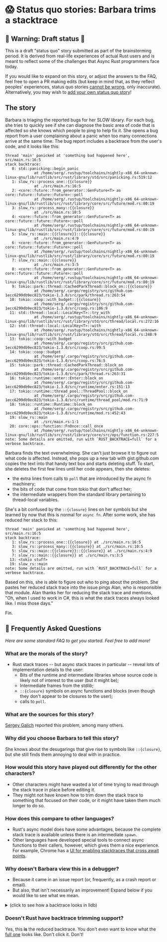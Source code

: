 # 😱 Status quo stories: Barbara trims a stacktrace

[How To Vision: Status Quo]: ../status_quo.md
[the raw source from this template]: https://raw.githubusercontent.com/rust-lang/wg-async-foundations/master/src/vision/status_quo/template.md
[`status_quo`]: https://github.com/rust-lang/wg-async-foundations/tree/master/src/vision/status_quo
[`SUMMARY.md`]: https://github.com/rust-lang/wg-async-foundations/blob/master/src/SUMMARY.md
[open issues]: https://github.com/rust-lang/wg-async-foundations/issues?q=is%3Aopen+is%3Aissue+label%3Astatus-quo-story-ideas
[open an issue of your own]: https://github.com/rust-lang/wg-async-foundations/issues/new?assignees=&labels=good+first+issue%2C+help+wanted%2C+status-quo-story-ideas&template=-status-quo--story-issue.md&title=


## 🚧 Warning: Draft status 🚧

This is a draft "status quo" story submitted as part of the brainstorming period. It is derived from real-life experiences of actual Rust users and is meant to reflect some of the challenges that Async Rust programmers face today. 

If you would like to expand on this story, or adjust the answers to the FAQ, feel free to open a PR making edits (but keep in mind that, as they reflect peoples' experiences, status quo stories [cannot be wrong], only inaccurate). Alternatively, you may wish to [add your own status quo story][htvsq]!

## The story

Barbara is triaging the reported bugs for her SLOW library. For each bug, she tries to quickly see if she can diagnose the basic area of code that is affected so she knows which people to ping to help fix it. She opens a bug report from a user complaining about a panic when too many connections arrive at the same time. The bug report includes a backtrace from the user's code, and it looks like this:

```ignore
thread 'main' panicked at 'something bad happened here', src/main.rs:16:5
stack backtrace:
   0: std::panicking::begin_panic
             at /home/serg/.rustup/toolchains/nightly-x86_64-unknown-linux-gnu/lib/rustlib/src/rust/library/std/src/panicking.rs:519:12
   1: slow_rs::process_one::{{closure}}
             at ./src/main.rs:16:5
   2: <core::future::from_generator::GenFuture<T> as core::future::future::Future>::poll
             at /home/serg/.rustup/toolchains/nightly-x86_64-unknown-linux-gnu/lib/rustlib/src/rust/library/core/src/future/mod.rs:80:19
   3: slow_rs::process_many::{{closure}}
             at ./src/main.rs:10:5
   4: <core::future::from_generator::GenFuture<T> as core::future::future::Future>::poll
             at /home/serg/.rustup/toolchains/nightly-x86_64-unknown-linux-gnu/lib/rustlib/src/rust/library/core/src/future/mod.rs:80:19
   5: slow_rs::main::{{closure}}::{{closure}}
             at ./src/main.rs:4:9
   6: <core::future::from_generator::GenFuture<T> as core::future::future::Future>::poll
             at /home/serg/.rustup/toolchains/nightly-x86_64-unknown-linux-gnu/lib/rustlib/src/rust/library/core/src/future/mod.rs:80:19
   7: slow_rs::main::{{closure}}
             at ./src/main.rs:3:5
   8: <core::future::from_generator::GenFuture<T> as core::future::future::Future>::poll
             at /home/serg/.rustup/toolchains/nightly-x86_64-unknown-linux-gnu/lib/rustlib/src/rust/library/core/src/future/mod.rs:80:19
   9: tokio::park::thread::CachedParkThread::block_on::{{closure}}
             at /home/serg/.cargo/registry/src/github.com-1ecc6299db9ec823/tokio-1.3.0/src/park/thread.rs:263:54
  10: tokio::coop::with_budget::{{closure}}
             at /home/serg/.cargo/registry/src/github.com-1ecc6299db9ec823/tokio-1.3.0/src/coop.rs:106:9
  11: std::thread::local::LocalKey<T>::try_with
             at /home/serg/.rustup/toolchains/nightly-x86_64-unknown-linux-gnu/lib/rustlib/src/rust/library/std/src/thread/local.rs:272:16
  12: std::thread::local::LocalKey<T>::with
             at /home/serg/.rustup/toolchains/nightly-x86_64-unknown-linux-gnu/lib/rustlib/src/rust/library/std/src/thread/local.rs:248:9
  13: tokio::coop::with_budget
             at /home/serg/.cargo/registry/src/github.com-1ecc6299db9ec823/tokio-1.3.0/src/coop.rs:99:5
  14: tokio::coop::budget
             at /home/serg/.cargo/registry/src/github.com-1ecc6299db9ec823/tokio-1.3.0/src/coop.rs:76:5
  15: tokio::park::thread::CachedParkThread::block_on
             at /home/serg/.cargo/registry/src/github.com-1ecc6299db9ec823/tokio-1.3.0/src/park/thread.rs:263:31
  16: tokio::runtime::enter::Enter::block_on
             at /home/serg/.cargo/registry/src/github.com-1ecc6299db9ec823/tokio-1.3.0/src/runtime/enter.rs:151:13
  17: tokio::runtime::thread_pool::ThreadPool::block_on
             at /home/serg/.cargo/registry/src/github.com-1ecc6299db9ec823/tokio-1.3.0/src/runtime/thread_pool/mod.rs:71:9
  18: tokio::runtime::Runtime::block_on
             at /home/serg/.cargo/registry/src/github.com-1ecc6299db9ec823/tokio-1.3.0/src/runtime/mod.rs:452:43
  19: slow_rs::main
             at ./src/main.rs:1:1
  20: core::ops::function::FnOnce::call_once
             at /home/serg/.rustup/toolchains/nightly-x86_64-unknown-linux-gnu/lib/rustlib/src/rust/library/core/src/ops/function.rs:227:5
note: Some details are omitted, run with `RUST_BACKTRACE=full` for a verbose backtrace.
```

Barbara finds the text overwhelming. She can't just browse it to figure out what code is affected. Instead, she pops up a new tab with gist.github.com copies the text into that handy text box and starts deleting stuff. To start, she deletes the first few lines until her code appears, then she deletes:

* the extra lines from calls to `poll` that are introduced by the async fn machinery;
* the bits of code that come from tokio that don't affect her;
* the intermediate wrappers from the standard library pertaining to thread-local variables.

She's a bit confused by the `::{closure}` lines on her symbols but she learned by now that this is normal for `async fn`. After some work, she has reduced her stack to this:

```ignore
thread 'main' panicked at 'something bad happened here', src/main.rs:16:5
stack backtrace:
   1: slow_rs::process_one::{{closure}} at ./src/main.rs:16:5
   3: slow_rs::process_many::{{closure}} at ./src/main.rs:10:5
   5: slow_rs::main::{{closure}}::{{closure}} at ./src/main.rs:4:9
   7: slow_rs::main::{{closure}} at ./src/main.rs:3:5
  13: <tokio stuff> 
  19: slow_rs::main
note: Some details are omitted, run with `RUST_BACKTRACE=full` for a verbose backtrace.
```

Based on this, she is able to figure out who to ping about the problem. She pastes her reduced stack trace into the issue pings Alan, who is responsible that module. Alan thanks her for reducing the stack trace and mentions, "Oh, when I used to work in C#, this is what the stack traces always looked like. I miss those days."

Fin.

## 🤔 Frequently Asked Questions

*Here are some standard FAQ to get you started. Feel free to add more!*

### **What are the morals of the story?**
* Rust stack traces -- but async stack traces in particular -- reveal lots of implementation details to the user:
    * Bits of the runtime and intermediate libraries whose source code is likely not of interest to the user (but it might be);
    * Intermediate frames from the stdlib;
    * `::{closure}` symbols on async functions and blocks (even though they don't appear to be closures to the user);
    * calls to `poll`.

### **What are the sources for this story?**
[Sergey Galich](https://github.com/rust-lang/wg-async-foundations/issues/69#issuecomment-803208049) reported this problem, among many others.

### **Why did you choose Barbara to tell this story?**
She knows about the desugarings that give rise to symbols like `::{closure}`, but she still finds them annoying to deal with in practice.

### **How would this story have played out differently for the other characters?**
* Other characters might have wasted a lot of time trying to read through the stack trace in place before editing it.
* They might not have known how to trim down the stack trace to something that focused on their code, or it might have taken them much longer to do so.

### **How does this compare to other languages?**
* Rust's async model does have some advantages, because the complete stack trace is available unless there is an intermediate `spawn`.
* Other languages have developed special tools to connect async functions to their callers, however, which gives them a nice experience. For example, Chrome has a [UI for enabling stacktraces that cross await points](https://www.html5rocks.com/en/tutorials/developertools/async-call-stack/#toc-enable).

### **Why doesn't Barbara view this in a debugger?**
* Because it came in an issue report (or, frequently, as a crash report or email).
* But also, that isn't necessarily an improvement! Expand below if you would like to see what we mean.

<details>
<summary>(click to see how a backtrace looks in lldb)</summary>

```ignore
* thread #1, name = 'foo', stop reason = breakpoint 1.1
  * frame #0: 0x0000555555583d24 foo`foo::main::_$u7b$$u7b$closure$u7d$$u7d$::_$u7b$$u7b$closure$u7d$$u7d$::h617d49d0841ffc0d((null)=closure-0 @ 0x00007fffffffae38, (null)=<unavailable>) at main.rs:11:13
    frame #1: 0x0000555555583d09 foo`_$LT$T$u20$as$u20$futures_util..fns..FnOnce1$LT$A$GT$$GT$::call_once::hc559b1f3f708a7b0(self=closure-0 @ 0x00007fffffffae68, arg=<unavailable>) at fns.rs:15:9
    frame #2: 0x000055555557f300 foo`_$LT$futures_util..future..future..map..Map$LT$Fut$C$F$GT$$u20$as$u20$core..future..future..Future$GT$::poll::hebf5b295fcc0837f(self=(pointer = 0x0000555555700e00), cx=0x00007fffffffcf50) at map.rs:57:73
    frame #3: 0x00005555555836ac foo`_$LT$futures_util..future..future..Map$LT$Fut$C$F$GT$$u20$as$u20$core..future..future..Future$GT$::poll::h482f253651b968e6(self=Pin<&mut futures_util::future::future::Map<tokio::time::driver::sleep::Sleep, closure-0>> @ 0x00007fffffffb268, cx=0x00007fffffffcf50)
at lib.rs:102:13
    frame #4: 0x000055555557995a foo`_$LT$futures_util..future..future..flatten..Flatten$LT$Fut$C$$LT$Fut$u20$as$u20$core..future..future..Future$GT$..Output$GT$$u20$as$u20$core..future..future..Future$GT$::poll::hd62d2a2417c0f2ea(self=(pointer = 0x0000555555700d80), cx=0x00007fffffffcf50) at flatten.rs:48:36
    frame #5: 0x00005555555834fc foo`_$LT$futures_util..future..future..Then$LT$Fut1$C$Fut2$C$F$GT$$u20$as$u20$core..future..future..Future$GT$::poll::hf60f05f9e9d6f307(self=Pin<&mut futures_util::future::future::Then<tokio::time::driver::sleep::Sleep, core::future::ready::Ready<()>, closure-0>> @ 0x00007fffffffc148, cx=0x00007fffffffcf50) at lib.rs:102:13
    frame #6: 0x000055555558474a foo`_$LT$core..pin..Pin$LT$P$GT$$u20$as$u20$core..future..future..Future$GT$::poll::h4dad267b4f10535d(self=Pin<&mut core::pin::Pin<alloc::boxed::Box<Future, alloc::alloc::Global>>> @ 0x00007fffffffc188, cx=0x00007fffffffcf50) at future.rs:119:9
    frame #7: 0x000055555557a693 foo`_$LT$futures_util..future..maybe_done..MaybeDone$LT$Fut$GT$$u20$as$u20$core..future..future..Future$GT$::poll::hdb6db40c2b3f2f1b(self=(pointer = 0x00005555557011b0), cx=0x00007fffffffcf50) at maybe_done.rs:95:38
    frame #8: 0x0000555555581254 foo`_$LT$futures_util..future..join_all..JoinAll$LT$F$GT$$u20$as$u20$core..future..future..Future$GT$::poll::ha2472a9a54f0e504(self=Pin<&mut futures_util::future::join_all::JoinAll<core::pin::Pin<alloc::boxed::Box<Future, alloc::alloc::Global>>>> @ 0x00007fffffffc388, cx=0x00007fffffffcf50) at join_all.rs:101:16
    frame #9: 0x0000555555584095 foo`foo::main::_$u7b$$u7b$closure$u7d$$u7d$::h6459086fc041943f((null)=ResumeTy @ 0x00007fffffffcc40) at main.rs:17:5
    frame #10: 0x0000555555580eab foo`_$LT$core..future..from_generator..GenFuture$LT$T$GT$$u20$as$u20$core..future..future..Future$GT$::poll::h272e2b5e808264a2(self=Pin<&mut core::future::from_generator::GenFuture<generator-0>> @ 0x00007fffffffccf8, cx=0x00007fffffffcf50) at mod.rs:80:19
    frame #11: 0x00005555555805a0 foo`tokio::park::thread::CachedParkThread::block_on::_$u7b$$u7b$closure$u7d$$u7d$::hbfc61d9f747eef7b at thread.rs:263:54
    frame #12: 0x00005555555795cc foo`tokio::coop::with_budget::_$u7b$$u7b$closure$u7d$$u7d$::ha229cfa0c1a2e13f(cell=0x00007ffff7c06712) at coop.rs:106:9
    frame #13: 0x00005555555773cc foo`std::thread::local::LocalKey$LT$T$GT$::try_with::h9a2f70c5c8e63288(self=0x00005555556e2a48, f=<unavailable>) at local.rs:272:16
    frame #14: 0x0000555555576ead foo`std::thread::local::LocalKey$LT$T$GT$::with::h12eeed0906b94d09(self=0x00005555556e2a48, f=<unavailable>) at local.rs:248:9
    frame #15: 0x000055555557fea6 foo`tokio::park::thread::CachedParkThread::block_on::h33b270af584419f1 [inlined] tokio::coop::with_budget::hcd477734d4970ed5(budget=(__0 = core::option::Option<u8> @ 0x00007fffffffd040), f=closure-0 @ 0x00007fffffffd048) at coop.rs:99:5
    frame #16: 0x000055555557fe73 foo`tokio::park::thread::CachedParkThread::block_on::h33b270af584419f1 [inlined] tokio::coop::budget::h410dced2a7df3ec8(f=closure-0 @ 0x00007fffffffd008) at coop.rs:76
    frame #17: 0x000055555557fe0c foo`tokio::park::thread::CachedParkThread::block_on::h33b270af584419f1(self=0x00007fffffffd078, f=<unavailable>) at thread.rs:263
    frame #18: 0x0000555555578f76 foo`tokio::runtime::enter::Enter::block_on::h4a9c2602e7b82840(self=0x00007fffffffd0f8, f=<unavailable>) at enter.rs:151:13
    frame #19: 0x000055555558482b foo`tokio::runtime::thread_pool::ThreadPool::block_on::h6b211ce19db8989d(self=0x00007fffffffd280, future=(__0 = foo::main::generator-0 @ 0x00007fffffffd200)) at mod.rs:71:9
    frame #20: 0x0000555555583324 foo`tokio::runtime::Runtime::block_on::h5f6badd2dffadf55(self=0x00007fffffffd278, future=(__0 = foo::main::generator-0 @ 0x00007fffffffd968)) at mod.rs:452:43
    frame #21: 0x0000555555579052 foo`foo::main::h3106d444f509ad81 at main.rs:5:1
    frame #22: 0x000055555557b69b foo`core::ops::function::FnOnce::call_once::hba86afc3f8197561((null)=(foo`foo::main::h3106d444f509ad81 at main.rs:6), (null)=<unavailable>) at function.rs:227:5
    frame #23: 0x0000555555580efe foo`std::sys_common::backtrace::__rust_begin_short_backtrace::h856d648367895391(f=(foo`foo::main::h3106d444f509ad81 at main.rs:6)) at backtrace.rs:125:18
    frame #24: 0x00005555555842f1 foo`std::rt::lang_start::_$u7b$$u7b$closure$u7d$$u7d$::h24c58cd1e112136f at rt.rs:66:18
    frame #25: 0x0000555555670aca foo`std::rt::lang_start_internal::h965c28c9ce06ee73 [inlined] core::ops::function::impls::_$LT$impl$u20$core..ops..function..FnOnce$LT$A$GT$$u20$for$u20$$RF$F$GT$::call_once::hbcc915e668c7ca11 at function.rs:259:13
    frame #26: 0x0000555555670ac3 foo`std::rt::lang_start_internal::h965c28c9ce06ee73 [inlined] std::panicking::try::do_call::h6b0f430d48122ddf at panicking.rs:379
    frame #27: 0x0000555555670ac3 foo`std::rt::lang_start_internal::h965c28c9ce06ee73 [inlined] std::panicking::try::h6ba420e2e21b5afa at panicking.rs:343
    frame #28: 0x0000555555670ac3 foo`std::rt::lang_start_internal::h965c28c9ce06ee73 [inlined] std::panic::catch_unwind::h8366719d1f615eee at panic.rs:431
    frame #29: 0x0000555555670ac3 foo`std::rt::lang_start_internal::h965c28c9ce06ee73 at rt.rs:51
    frame #30: 0x00005555555842d0 foo`std::rt::lang_start::ha8694bc6fe5182cd(main=(foo`foo::main::h3106d444f509ad81 at main.rs:6), argc=1, argv=0x00007fffffffdc88) at rt.rs:65:5
    frame #31: 0x00005555555790ec foo`main + 28
    frame #32: 0x00007ffff7c2f09b libc.so.6`__libc_start_main(main=(foo`main), argc=1, argv=0x00007fffffffdc88, init=<unavailable>, fini=<unavailable>, rtld_fini=<unavailable>, stack_end=0x00007fffffffdc78) at libc-start.c:308:16
```
</details>

### **Doesn't Rust have backtrace trimming support?**
Yes, this **is** the reduced backtrace. You don't even want to know what the [full one](https://gist.github.com/eminence/0b3e697b7c4e686451ff0d37c169c89d) looks like. Don't click it. Don't!
    
[character]: ../../characters.md
[status quo stories]: ../status_quo.md
[Alan]: ../../characters/alan.md
[Grace]: ../../characters/grace.md
[Niklaus]: ../../characters/niklaus.md
[Barbara]: ../../characters/barbara.md
[htvsq]: ../status_quo.md
[cannot be wrong]: ../../how_to_vision/comment.md#comment-to-understand-or-improve-not-to-negate-or-dissuade
